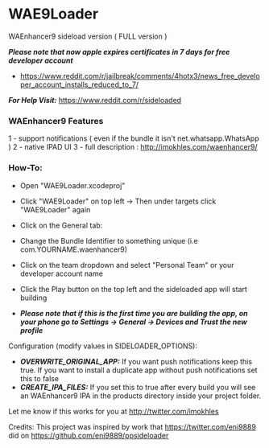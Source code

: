 # WAE9Loader

WAEnhancer9 sideload version ( FULL version )

***Please note that now apple expires certificates in 7 days for free developer account*** 

- https://www.reddit.com/r/jailbreak/comments/4hotx3/news_free_developer_account_installs_reduced_to_7/

***For Help Visit:*** https://www.reddit.com/r/sideloaded

### WAEnhancer9 Features 

1 - support notifications ( even if the bundle it isn't net.whatsapp.WhatsApp )
2 - native IPAD UI
3 - full description : http://imokhles.com/waenhancer9/

### How-To:

- Open "WAE9Loader.xcodeproj"

- Click "WAE9Loader" on top left -> Then under targets click "WAE9Loader" again

- Click on the General tab:

- Change the Bundle Identifier to something unique (i.e com.YOURNAME.waenhancer9)

- Click on the team dropdown and select "Personal Team" or your developer account name

- Click the Play button on the top left and the sideloaded app will start building
 
- ***Please note that if this is the first time you are building the app, on your phone go to Settings -> General -> Devices and Trust the new profile***

Configuration (modify values in SIDELOADER_OPTIONS):
  - ***OVERWRITE_ORIGINAL_APP:*** If you want push notifications keep this true. If you want to install a duplicate app without push notifications set this to false
  - ***CREATE_IPA_FILES:*** If you set this to true after every build you will see an WAEnhancer9 IPA in the products directory inside your project folder.

Let me know if this works for you at http://twitter.com/imokhles


Credits:
  This project was inspired by work that https://twitter.com/eni9889 did on https://github.com/eni9889/ppsideloader